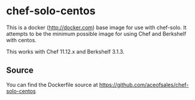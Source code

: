 # chef-solo-centos

This is a docker (http://docker.com) base image for use with chef-solo.
It attempts to be the minimum possible image for using Chef and Berkshelf with centos.

This works with Chef 11.12.x and Berkshelf 3.1.3.

## Source
You can find the Dockerfile source at https://github.com/aceofsales/chef-solo-centos
